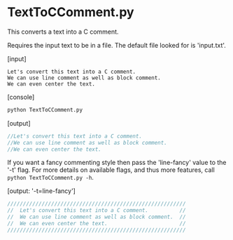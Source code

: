 # TextToCComment.py
This converts a text into a C comment.

Requires the input text to be in a file.  The default file looked for is 'input.txt'.

[input]
```text
Let's convert this text into a C comment.
We can use line comment as well as block comment.
We can even center the text.
```

[console]
```bash
python TextToCComment.py
```

[output]
```C
//Let's convert this text into a C comment.        
//We can use line comment as well as block comment.
//We can even center the text.   
```

If you want a fancy commenting style then pass the 'line-fancy' value to the '-t' flag.
For more details on available flags, and thus more features, call `python TextToCComment.py -h`.

[output: '-t=line-fancy']
```C
/////////////////////////////////////////////////////////
//  Let's convert this text into a C comment.          //
//  We can use line comment as well as block comment.  //
//  We can even center the text.                       //
/////////////////////////////////////////////////////////
```

